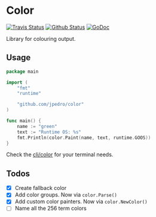 # Color

[![Travis Status](https://travis-ci.org/jpedro/color.svg?branch=master)](https://travis-ci.org/jpedro/color)
[![Github Status](https://github.com/jpedro/color/workflows/tests/badge.svg)](https://github.com/jpedro/color/actions)
[![GoDoc](https://godoc.org/github.com/jpedro/color?status.svg)](https://godoc.org/github.com/jpedro/color)

Library for colouring output.


## Usage

```go
package main

import (
    "fmt"
    "runtime"

    "github.com/jpedro/color"
)

func main() {
    name := "green"
    text := "Runtime OS: %s"
    fmt.Println(color.Paint(name, text, runtime.GOOS))
}
```

Check the [cli/color](cli/color) for your terminal needs.


## Todos

- [x] Create fallback color
- [x] Add color groups. Now via `color.Parse()`
- [x] Add custom color painters. Now via `color.NewColor()`
- [ ] Name all the 256 term colors
